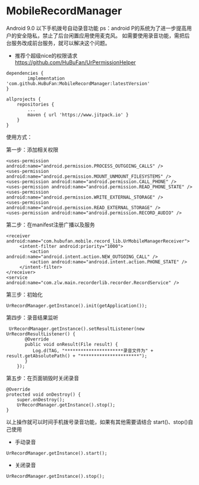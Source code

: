 # MobileRecordManager
Android 9.0 以下手机拨号自动录音功能
ps：android P的系统为了进一步提高用户的安全隐私，禁止了后台闲置应用使用麦克风。
如需要使用录音功能，需把后台服务改成前台服务，就可以解决这个问题。

- 推荐个超级nice的权限请求
https://github.com/HuBuFan/UrPermissionHelper

``` 
dependencies {
        implementation 'com.github.HuBuFan:MobileRecordManager:latestVersion'
}

allprojects {
    repositories {
        ...
        maven { url 'https://www.jitpack.io' }
    }
}
``` 

使用方式：

第一步：添加相关权限
``` 
<uses-permission android:name="android.permission.PROCESS_OUTGOING_CALLS" />
<uses-permission android:name="android.permission.MOUNT_UNMOUNT_FILESYSTEMS" />
<uses-permission android:name="android.permission.CALL_PHONE" />
<uses-permission android:name="android.permission.READ_PHONE_STATE" />
<uses-permission android:name="android.permission.WRITE_EXTERNAL_STORAGE" />
<uses-permission android:name="android.permission.READ_EXTERNAL_STORAGE" />
<uses-permission android:name="android.permission.RECORD_AUDIO" />
``` 
第二步：在manifest注册广播以及服务
``` 
<receiver android:name="com.hubufan.mobile.record_lib.UrMobileManagerReceiver">
     <intent-filter android:priority="1000">
         <action android:name="android.intent.action.NEW_OUTGOING_CALL" />
         <action android:name="android.intent.action.PHONE_STATE" />
     </intent-filter>
</receiver>
<service android:name="com.zlw.main.recorderlib.recorder.RecordService" />
``` 
第三步：初始化
``` 
UrRecordManager.getInstance().init(getApplication());
``` 
第四步：录音结果监听
``` 
 UrRecordManager.getInstance().setResultListener(new UrRecordResultListener() {
       @Override
       public void onResult(File result) {
          Log.d(TAG, "**********************录音文件为" + result.getAbsolutePath() + "**********************");
       }
    });
```
第五步：在页面销毁时关闭录音

```
@Override
protected void onDestroy() {
    super.onDestroy();
    UrRecordManager.getInstance().stop();
}
```
以上操作就可以时间手机拨号录音功能，如果有其他需要请结合 start()、stop()自己使用
- 手动录音

```
UrRecordManager.getInstance().start();
```

- 关闭录音

```
UrRecordManager.getInstance().stop();
```
